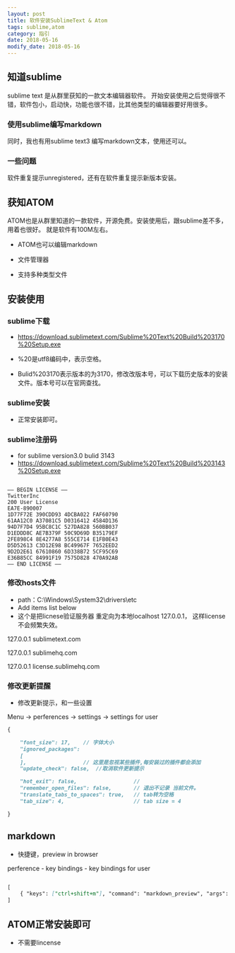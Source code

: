 ```yaml
---
layout: post
title: 软件安装SublimeText & Atom
tags: sublime,atom
category: 指引
date: 2018-05-16
modify_date: 2018-05-16
---
```


## 知道sublime
sublime text 是从群里获知的一款文本编辑器软件。 开始安装使用之后觉得很不错，软件包小，启动快，功能也很不错，比其他类型的编辑器要好用很多。

### 使用sublime编写markdown
同时，我也有用sublime text3 编写markdown文本，使用还可以。

### 一些问题

软件重复提示unregistered，还有在软件重复提示新版本安装。

## 获知ATOM

ATOM也是从群里知道的一款软件，开源免费。安装使用后，跟sublime差不多，用着也很好。 就是软件有100M左右。

- ATOM也可以编辑markdown

- 文件管理器

- 支持多种类型文件




## 安装使用

### sublime下载

- https://download.sublimetext.com/Sublime%20Text%20Build%203170%20Setup.exe

- %20是utf8编码中，表示空格。

- Bulid%203170表示版本的为3170，修改改版本号，可以下载历史版本的安装文件。版本号可以在官网查找。

### sublime安装

- 正常安装即可。

### sublime注册码

- for sublime version3.0 bulid 3143
- https://download.sublimetext.com/Sublime%20Text%20Build%203143%20Setup.exe

```text

—– BEGIN LICENSE —–
TwitterInc
200 User License
EA7E-890007
1D77F72E 390CDD93 4DCBA022 FAF60790
61AA12C0 A37081C5 D0316412 4584D136
94D7F7D4 95BC8C1C 527DA828 560BB037
D1EDDD8C AE7B379F 50C9D69D B35179EF
2FE898C4 8E4277A8 555CE714 E1FB0E43
D5D52613 C3D12E98 BC49967F 7652EED2
9D2D2E61 67610860 6D338B72 5CF95C69
E36B85CC 84991F19 7575D828 470A92AB
—— END LICENSE ——
```

### 修改hosts文件

- path：C:\Windows\System32\drivers\etc
- Add items list below
- 这个是把licnese验证服务器 重定向为本地localhost 127.0.0.1， 这样license不会频繁失效。

127.0.0.1 sublimetext.com

127.0.0.1 sublimehq.com

127.0.0.1 license.sublimehq.com


### 修改更新提醒

- 修改更新提示，和一些设置

Menu -> perferences -> settings -> settings for user


```markdown
{

    "font_size": 17,    // 字体大小
    "ignored_packages":
    [
    ],                  // 这里是忽视某些插件,每安装过的插件都会添加
    "update_check": false,  //取消软件更新提示

    "hot_exit": false,                  //
    "remember_open_files": false,       // 退出不记录 当前文件。
    "translate_tabs_to_spaces": true,   // tab转为空格
    "tab_size": 4,                      // tab size = 4

}
```


## markdown

- 快捷键，preview in browser

perference - key bindings - key bindings for user

```markdown

[
    { "keys": ["ctrl+shift+m"], "command": "markdown_preview", "args":   {"target": "browser", "parser":"markdown"} }
]

```




## ATOM正常安装即可

- 不需要lincense
